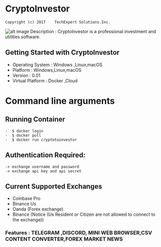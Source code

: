 # CryptoInvestor 
  
    Copyright (c) 2017    TechExpert Solutions.Inc.


![alt image](C:\Users\nguem\OneDrive\Documents\cryptoinvestor\src\main\resources\photo\FacebookProfile.png)
Description : CryptoInvestor is a professional investment and utilities software.

## Getting Started with CryptoInvestor

- Operating System : Windows ,Linux,macOS
- Platform : Windows,Linux,macOS
- Version : 0.01
- Virtual Platform : Docker ,Cloud

# Command line arguments

## Running Container
    -  $ docker login
    -  $ docker pull 
    -  $ docker run cryptotoinvestor 
## Authentication Required: 
    -> exchange username and password
    -> exchange api key and api secret
## Current Supported Exchanges 
   - Coinbase Pro
   - Binance Us
   - Oanda (Forex exchange)
   - Binance (Notice (Us Resident or Citizen are not allowed to connect to the exchange))

### Features : TELEGRAM ,DISCORD, MINI WEB BROWSER,CSV CONTENT CONVERTER,FOREX MARKET NEWS
